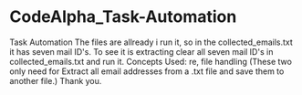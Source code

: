 # CodeAlpha_Task-Automation
Task Automation
The files are allready i run it, so in the collected_emails.txt it has seven mail ID's. To see it is extracting clear all seven mail ID's in collected_emails.txt and run it.
 Concepts Used: re, file handling (These two only need for Extract all email addresses from a .txt file and save them to another file.)
Thank you.
